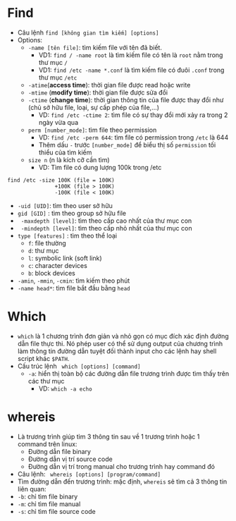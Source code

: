 # Find
- Câu lệnh `find [không gian tìm kiếm] [options]`
- Options:
  - `-name [tên file]`: tìm kiếm file với tên đã biết.
     - VD1: `find / -name root` là tìm kiếm file có tên là `root` nằm trong thư mục `/` 
     - VD1: `find /etc -name *.conf` là tìm kiếm file có đuôi `.conf` trong thư mục `/etc`
  - `-atime`(**access time**): thời gian file được read hoặc write
  - `-mtime` (**modify time**): thời gian file được sửa đổi
  - `-ctime` (**change time**): thời gian thông tin của file được thay đổi như (chủ sở hữu file, loại, sự cấp phép của file,...)
     - VD: `find /etc -ctime 2`: tìm file có sự thay đổi mới xảy ra trong 2 ngày vừa qua 
  - `perm [number_mode]`: tìm file theo permission
     - VD: `find /etc -perm 644`: tìm file có permission trong `/etc` là 644
     - Thêm dấu `-` trước `[number_mode]` để biểu thị số `permission` tối thiểu của tìm kiếm
   - `size n` (n là kích cỡ cần tìm)
     - VD: Tìm file có dung lượng 100k trong /etc
```
find /etc -size 100K (file = 100K)
               +100K (file > 100K)
               -100K (file < 100K)
```
  - `-uid [UID]`: tìm theo user sở hữu
  - `gid [GID]` : tìm theo group sở hữu file
  - ` -maxdepth [level]`: tìm theo cấp cao nhất của thư mục con 
  - ` -mindepth [level]`: tìm theo cấp nhỏ nhất của thư mục con
  - `type [features]` : tìm theo thể loại 
    - `f`: file thường
    - `d`: thư mục
    - `l`: symbolic link (soft link)
    - `c`: character devices
    - `b`: block devices
  - `-amin`, `-mmin`, `-cmin`: tìm kiếm theo phút
  - `-name head*`: tìm file bắt đầu bằng `head`
# Which
- `which` là 1 chương trình đơn giản và nhỏ gọn có mục đích xác định đường dẫn file thực thi. Nó phép user có thể sử dụng output của chương trình làm thông tin đường dẫn tuyệt đối thành input cho các lệnh hay shell script khác `$PATH`.
- Cấu trúc lệnh
` which [options] [command]`
  - `-a`: hiển thị toàn bộ các đường dẫn file trương trình được tìm thấy trên các thư mục
    - VD: `which -a echo`
# whereis
- Là trương trình giúp tìm 3 thông tin sau về 1 trương trình hoặc 1 command trên linux:
  - Đường dẫn file binary
  - Đường dẫn vị trí source code
  - Đường dẫn vị trí trong manual cho trương trình hay command đó
- Câu lệnh:
` whereis [options] [program/command]`
- Tìm đường dẫn đến trương trình: mặc định, `whereis` sẽ tìm cả 3 thông tin liên quan:
 - `-b`: chỉ tìm file binary
 - `-m`: chỉ tìm file manual
 - `-s`: chỉ tìm file source code 